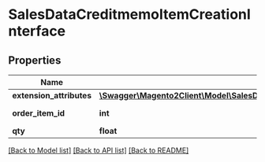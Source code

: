 # SalesDataCreditmemoItemCreationInterface

## Properties
Name | Type | Description | Notes
------------ | ------------- | ------------- | -------------
**extension_attributes** | [**\Swagger\Magento2Client\Model\SalesDataCreditmemoItemCreationExtensionInterface**](SalesDataCreditmemoItemCreationExtensionInterface.md) |  | [optional] 
**order_item_id** | **int** | Order item ID. | 
**qty** | **float** | Quantity. | 

[[Back to Model list]](../README.md#documentation-for-models) [[Back to API list]](../README.md#documentation-for-api-endpoints) [[Back to README]](../README.md)


